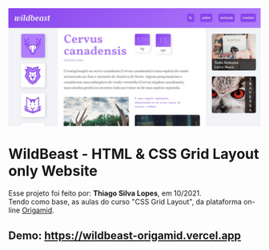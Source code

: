 <!---->
<div align="center">
<img src="./ReadMeFiles/app.jpg" align="center">
</div>

# WildBeast - HTML & CSS Grid Layout only Website

<p>Esse projeto foi feito por: <strong>Thiago Silva Lopes</strong>, em 10/2021.</br>
Tendo como base, as aulas do curso "CSS Grid Layout", da plataforma on-line <a href="https://www.origamid.com/" target="_blank">Origamid</a>.
</p>

## Demo: https://wildbeast-origamid.vercel.app

